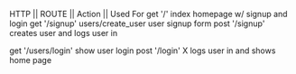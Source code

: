 

HTTP             || ROUTE             || Action            || Used For
get                 '/'                  index                homepage w/ signup and login
get                 '/signup'            users/create_user    user signup form
post                '/signup'                                 creates user and logs user in

get                 '/users/login'       show                 user login
post                '/login'             X                    logs user in and shows home page 
